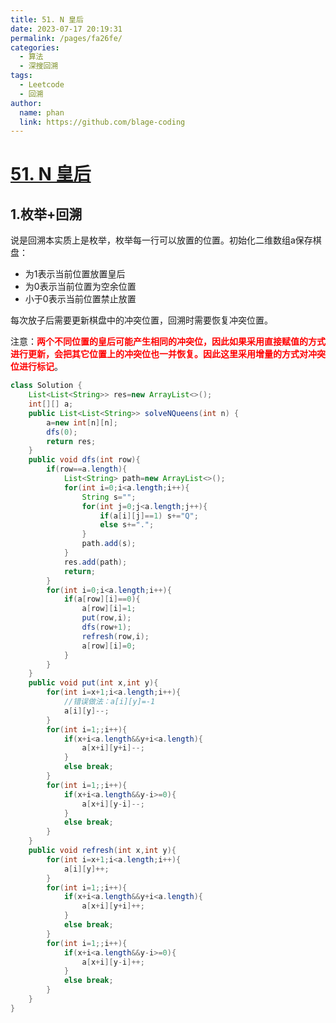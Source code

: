 ```yaml
---
title: 51. N 皇后
date: 2023-07-17 20:19:31
permalink: /pages/fa26fe/
categories:
  - 算法
  - 深搜回溯
tags:
  - Leetcode
  - 回溯
author: 
  name: phan
  link: https://github.com/blage-coding
---
```

# [51. N 皇后](https://leetcode.cn/problems/n-queens/)

## 1.枚举+回溯

说是回溯本实质上是枚举，枚举每一行可以放置的位置。初始化二维数组a保存棋盘：

- 为1表示当前位置放置皇后
- 为0表示当前位置为空余位置
- 小于0表示当前位置禁止放置

每次放子后需要更新棋盘中的冲突位置，回溯时需要恢复冲突位置。

注意：<font color="red">**两个不同位置的皇后可能产生相同的冲突位，因此如果采用直接赋值的方式进行更新，会把其它位置上的冲突位也一并恢复。因此这里采用增量的方式对冲突位进行标记**</font>。

```java
class Solution {
    List<List<String>> res=new ArrayList<>();
    int[][] a;
    public List<List<String>> solveNQueens(int n) {
        a=new int[n][n];
        dfs(0);
        return res;
    }
    public void dfs(int row){
        if(row==a.length){
            List<String> path=new ArrayList<>();
            for(int i=0;i<a.length;i++){
                String s="";
                for(int j=0;j<a.length;j++){
                    if(a[i][j]==1) s+="Q";
                    else s+=".";
                }
                path.add(s);
            }
            res.add(path);
            return;
        }
        for(int i=0;i<a.length;i++){
            if(a[row][i]==0){
                a[row][i]=1;
                put(row,i);
                dfs(row+1);
                refresh(row,i);
                a[row][i]=0;
            }
        }
    }
    public void put(int x,int y){
        for(int i=x+1;i<a.length;i++){
            //错误做法：a[i][y]=-1
            a[i][y]--;
        }
        for(int i=1;;i++){
            if(x+i<a.length&&y+i<a.length){
                a[x+i][y+i]--;
            }
            else break;
        }
        for(int i=1;;i++){
            if(x+i<a.length&&y-i>=0){
                a[x+i][y-i]--;
            }
            else break;
        }
    }
    public void refresh(int x,int y){
        for(int i=x+1;i<a.length;i++){
            a[i][y]++;
        }
        for(int i=1;;i++){
            if(x+i<a.length&&y+i<a.length){
                a[x+i][y+i]++;
            }
            else break;
        }
        for(int i=1;;i++){
            if(x+i<a.length&&y-i>=0){
                a[x+i][y-i]++;
            }
            else break;
        }
    }
}
```

